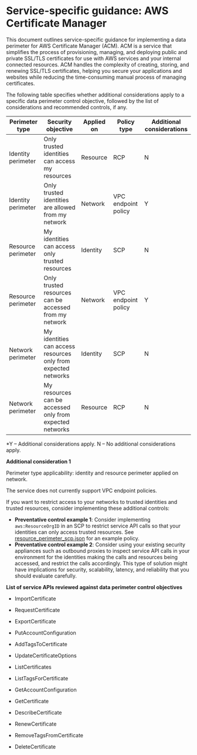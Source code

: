 
# Service-specific guidance: AWS Certificate Manager


This document outlines service-specific guidance for implementing a data perimeter for AWS Certificate Manager (ACM). ACM is a service that simplifies the process of provisioning, managing, and deploying public and private SSL/TLS certificates for use with AWS services and your internal connected resources. ACM handles the complexity of creating, storing, and renewing SSL/TLS certificates, helping you secure your applications and websites while reducing the time-consuming manual process of managing certificates.


The following table specifies whether additional considerations apply to a specific data perimeter control objective, followed by the list of considerations and recommended controls, if any.

| Perimeter type | Security objective | Applied on | Policy type | Additional considerations |
|----------------|-------------------|------------|-------------|------------------------|
| Identity perimeter | Only trusted identities can access my resources | Resource | RCP | N |
| Identity perimeter | Only trusted identities are allowed from my network | Network | VPC endpoint policy | Y |
| Resource perimeter | My identities can access only trusted resources | Identity | SCP | N |
| Resource perimeter | Only trusted resources can be accessed from my network | Network | VPC endpoint policy | Y |
| Network perimeter | My identities can access resources only from expected networks | Identity | SCP | N |
| Network perimeter | My resources can be accessed only from expected networks | Resource | RCP | N |

*Y – Additional considerations apply. N – No additional considerations apply.
 



**Additional consideration 1**

Perimeter type applicability: identity and resource perimeter applied on network.
        
The service does not currently support VPC endpoint policies.

If you want to restrict access to your networks to trusted identities and trusted resources, consider implementing these additional controls:

* **Preventative control example 1**: Consider implementing `aws:ResourceOrgID` in an SCP to restrict service API calls so that your identities can only access trusted resources. See [resource_perimeter_scp.json](https://github.com/aws-samples/data-perimeter-policy-examples/blob/main/service_control_policies/resource_perimeter_scp.json) for an example policy.
* **Preventative control example 2**: Consider using your existing security appliances such as outbound proxies to inspect service API calls in your environment for the identities making the calls and resources being accessed, and restrict the calls accordingly. This type of solution might have implications for security, scalability, latency, and reliability that you should evaluate carefully.






**List of service APIs reviewed against data perimeter control objectives**

* ImportCertificate

* RequestCertificate

* ExportCertificate

* PutAccountConfiguration

* AddTagsToCertificate

* UpdateCertificateOptions

* ListCertificates

* ListTagsForCertificate

* GetAccountConfiguration

* GetCertificate

* DescribeCertificate

* RenewCertificate

* RemoveTagsFromCertificate

* DeleteCertificate


